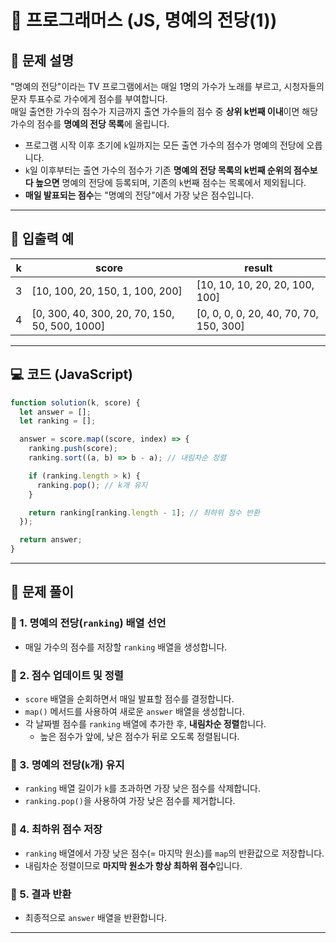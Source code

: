 # 🎤 프로그래머스 (JS, 명예의 전당(1))

## 📌 문제 설명

"명예의 전당"이라는 TV 프로그램에서는 매일 1명의 가수가 노래를 부르고, 시청자들의 문자 투표수로 가수에게 점수를 부여합니다.  
매일 출연한 가수의 점수가 지금까지 출연 가수들의 점수 중 **상위 k번째 이내**이면 해당 가수의 점수를 **명예의 전당 목록**에 올립니다.

- 프로그램 시작 이후 초기에 `k`일까지는 모든 출연 가수의 점수가 명예의 전당에 오릅니다.
- `k`일 이후부터는 출연 가수의 점수가 기존 **명예의 전당 목록의 k번째 순위의 점수보다 높으면** 명예의 전당에 등록되며, 기존의 `k`번째 점수는 목록에서 제외됩니다.
- **매일 발표되는 점수**는 "명예의 전당"에서 가장 낮은 점수입니다.

---

## 🔹 **입출력 예**

| k   | score                                         | result                                 |
| --- | --------------------------------------------- | -------------------------------------- |
| 3   | [10, 100, 20, 150, 1, 100, 200]               | [10, 10, 10, 20, 20, 100, 100]         |
| 4   | [0, 300, 40, 300, 20, 70, 150, 50, 500, 1000] | [0, 0, 0, 0, 20, 40, 70, 70, 150, 300] |

---

## 💻 코드 (JavaScript)

```javascript
function solution(k, score) {
  let answer = [];
  let ranking = [];

  answer = score.map((score, index) => {
    ranking.push(score);
    ranking.sort((a, b) => b - a); // 내림차순 정렬

    if (ranking.length > k) {
      ranking.pop(); // k개 유지
    }

    return ranking[ranking.length - 1]; // 최하위 점수 반환
  });

  return answer;
}
```

---

## 🎯 문제 풀이

### 🔹 1. 명예의 전당(`ranking`) 배열 선언

- 매일 가수의 점수를 저장할 `ranking` 배열을 생성합니다.

### 🔹 2. 점수 업데이트 및 정렬

- `score` 배열을 순회하면서 매일 발표할 점수를 결정합니다.
- `map()` 메서드를 사용하여 새로운 `answer` 배열을 생성합니다.
- 각 날짜별 점수를 `ranking` 배열에 추가한 후, **내림차순 정렬**합니다.
  - 높은 점수가 앞에, 낮은 점수가 뒤로 오도록 정렬됩니다.

### 🔹 3. 명예의 전당(`k`개) 유지

- `ranking` 배열 길이가 `k`를 초과하면 가장 낮은 점수를 삭제합니다.
- `ranking.pop()`을 사용하여 가장 낮은 점수를 제거합니다.

### 🔹 4. 최하위 점수 저장

- `ranking` 배열에서 가장 낮은 점수(= 마지막 원소)를 `map`의 반환값으로 저장합니다.
- 내림차순 정렬이므로 **마지막 원소가 항상 최하위 점수**입니다.

### 🔹 5. 결과 반환

- 최종적으로 `answer` 배열을 반환합니다.

---
